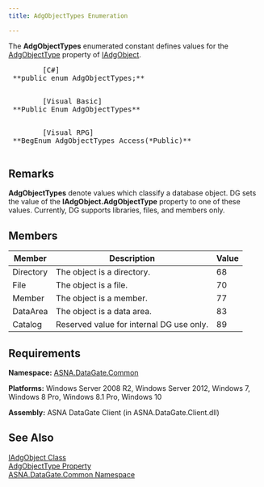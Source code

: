 ```yaml
---
title: AdgObjectTypes Enumeration

---
```


The <span> **AdgObjectTypes** </span> enumerated constant defines values for the [ AdgObjectType](iadg-object-class-adg-object-type-property.html) property of [IAdgObject](iadg-object-class.html). 
<pre class="prettyprint">        <span class="lang">[C#]</span>
 **public enum AdgObjectTypes;** 
      </pre>
<pre class="prettyprint">        <span class="lang">[Visual Basic] </span>
 **Public Enum AdgObjectTypes** 
      </pre>
<pre class="prettyprint">
        <span class="lang">[Visual RPG]</span>
 **BegEnum AdgObjectTypes Access(*Public)** 
      </pre>

## Remarks

**AdgObjectTypes** denote values which classify a database object. DG sets the value of the **IAdgObject.AdgObjectType** property to one of these values. Currently, DG supports libraries, files, and members only. 
## Members



| Member | Description | Value |
| ---- | ---- | ---- |
| Directory | The object is a directory. | 68 |
| File | The object is a file. | 70 |
| Member | The object is a member. | 77 |
| DataArea | The object is a data area. | 83 |
| Catalog | Reserved value for internal DG use only. | 89 |



## Requirements

**Namespace:** [ASNA.DataGate.Common](datagate-common-namespace.html) 

**Platforms:** Windows Server 2008 R2, Windows Server 2012, Windows 7, Windows 8 Pro, Windows 8.1 Pro, Windows 10

**Assembly:** ASNA DataGate Client (in ASNA.DataGate.Client.dll)
## See Also


[IAdgObject Class<br />](iadg-object-class.html)
[AdgObjectType Property](iadg-object-class-adg-object-type-property.html)
      <br />
[ASNA.DataGate.Common Namespace](datagate-common-namespace.html)

